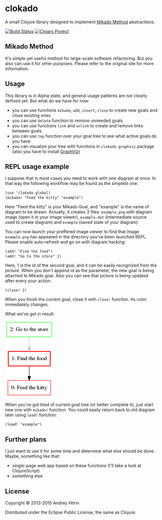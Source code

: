 # clokado

A small Clojure library designed to implement [Mikado Method](http://mikadomethod.wordpress.com/) abstractions.

[![Build Status](https://travis-ci.org/ahitrin/clokado.svg?branch=master)](https://travis-ci.org/ahitrin/clokado) [![Clojars Project](http://clojars.org/clokado/latest-version.svg)](http://clojars.org/clokado)

## Mikado Method

It's simple yet useful method for large-scale software refactoring. But you also can use it for other purposes. Please refer to the original site for more information.

## Usage

This library is in Alpha state, and general usage patterns are not clearly defined yet. But what do we have for now:

 * you can use functions `mikado`, `add`, `insert`, `close` to create new goals and close existing ones
 * you can use `delete` function to remove unneeded goals
 * you can use functions `link` and `unlink` to create and remove links between goals
 * you can use `top` function over your goal tree to see what active goals do you have
 * you can visualize your tree with functions in `clokado.graphviz` package (also you have to install [GraphViz](http://graphviz.org/))

## REPL usage example

I suppose that in most cases you need to work with one diagram at once. In that way the following workflow may be found as the simplest one:

    (use 'clokado.global)
    (mikado! "Feed the kitty" "example")

Here "Feed the kitty" is your Mikado Goal, and "example" is the name of diagram to be drawn. Actually, it creates 3 files: `example.png` with diagram image (open it in your image viewer), `example.dot` (intermediate source used to create diagram) and `example` (saved state of your diagram).

You can now launch your preffered image viewer to find that image `example.png` has appeared in the directory you've been launched REPL. Please enable auto-refresh and go on with diagram hacking:

    (add! "Find the food")
    (add! "Go to the store" 1)

Here, 1 is the id of the second goal, and it can be easily recognized from the picture. When you don't append id as the parameter, the new goal is being attached to Mikado goal. Also you can see that picture is being updated after every your action.

    (close! 2)

When you finish the current goal, close it with `close!` function. Its color immediately changes.

What we've got in result:

![pic](doc/example.png)

When you've got tired of current goal tree (or better complete it), just start new one with `mikado!` function.
You could easily return back to old diagram later using `load!` function:

    (load! "example")

## Further plans

I just want to use it for some time and determine what else should be done. Maybe, something like that:

 * single-page web app based on these functions (I'll take a look at ClojureScript)
 * something else

## License

Copyright © 2013-2015 Andrey Hitrin

Distributed under the Eclipse Public License, the same as Clojure.
